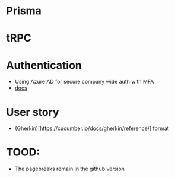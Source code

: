 # Prisma

# tRPC

# Authentication
- Using Azure AD for secure company wide auth with MFA
- [docs](https://dev.to/daryllukas/azure-ad-authentication-using-msal-and-next-js-react-40oa)

# User story
- (Gherkin)[https://cucumber.io/docs/gherkin/reference/] format


# TOOD:
- The pagebreaks remain in the github version
